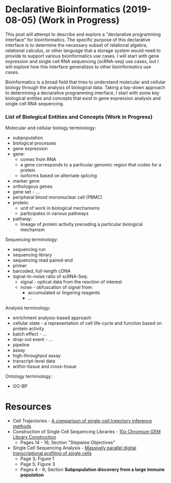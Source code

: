 # Declarative Bioinformatics (2019-08-05) (Work in Progress)

This post will attempt to describe and explore a "declarative programming interface" for
bioinformatics. The specific purpose of this declarative interface is to determine the
necessary subset of relational algebra, relational calculus, or other language that a
storage system would need to provide to support various bioinformatics use cases. I will
start with gene expression and single cell RNA sequencing (scRNA-seq) use cases, but I will
explore how this interface generalizes to other bioinformatics use cases.

Bioinformatics is a broad field that tries to understand molecular and cellular biology
through the analysis of biological data. Taking a top-down approach to determining a declarative
programming interface, I start with some key biological entities and concepts that exist in
gene expression analysis and single cell RNA sequencing.

### List of Biological Entities and Concepts (Work in Progress)
Molecular and cellular biology terminology:

* subpopulation
* biological processes
* gene expression
* gene:
    * comes from RNA
    * a gene corresponds to a particular genomic region that codes for a protein
    * isoforms based on alternate splicing
* marker gene
* orthologous genes
* gene set - ...
* peripheral blood mononuclear cell (PBMC)
* protein:
    * unit of work in biological mechanisms
    * participates in various pathways
* pathway:
    * lineage of protein activity preceding a particular biological mechanism

Sequencing terminology:

* sequencing run
* sequencing library
* sequencing read paired-end
* primer
* barcoded, full-length cDNA
* signal-to-noise ratio of scRNA-Seq:
    * signal - optical data from the reaction of interest 
    * noise  - obfuscation of signal from:
        * accumulated or lingering reagents
        * ...

Analysis terminology:

* enrichment analysis-based approach
* cellular state - a representation of cell life-cycle and function based on protein activity
* batch effect   - ...
* drop-out event - ...
* pipeline
* assay
* high-throughput assay
* transcript-level data
* within-tissue and cross-tissue

Ontology terminology:

* GO-BP
    
# Resources

* Cell Trajectories - [A comparison of single-cell trajectory inference methods][paper-sc-trajectory-methods]
* Construction of Single Cell Sequencing Libraries - [10x Chromium GEM Library Construction][guide-chromium-sc]
    * Pages 14 - 16; Section "Stepwise Objectives"
* Single Cell Sequencing Analysis - [Massively parallel digital transcriptional profiling of single cells][paper-massive-sc-profile]
    * Page 3; Figure 1
    * Page 5; Figure 3
    * Pages 4 - 6; Section **Subpopulation discovery from a large immune population**


<!-- Resources -->
[paper-sc-trajectory-methods]: https://www.nature.com/articles/s41587-019-0071-9
[paper-massive-sc-profile]: https://www.nature.com/articles/ncomms14049

[guide-chromium-sc]: https://support.10xgenomics.com/single-cell-gene-expression/library-prep/doc/user-guide-chromium-single-cell-3-reagent-kits-user-guide-v31-chemistry

